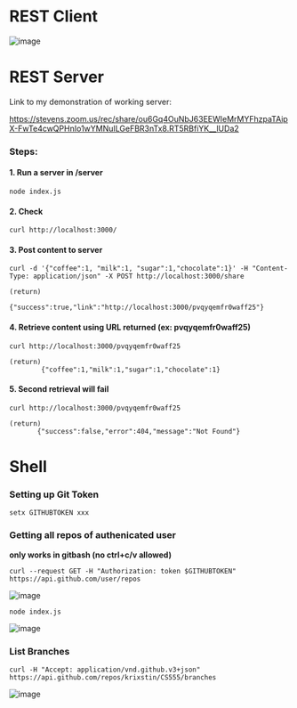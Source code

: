 # REST Client
![image](https://user-images.githubusercontent.com/55266110/112777222-ac074980-900f-11eb-897a-10f6a2493ffb.png)


# REST Server
Link to my demonstration of working server: 

https://stevens.zoom.us/rec/share/ou6Gq4OuNbJ63EEWIeMrMYFhzpaTAipX-FwTe4cwQPHnIo1wYMNuILGeFBR3nTx8.RT5RBfiYK__lUDa2

### Steps:
#### 1. Run a server in /server
```
node index.js
```

#### 2. Check
```
curl http://localhost:3000/
```

#### 3. Post content to server
```
curl -d '{"coffee":1, "milk":1, "sugar":1,"chocolate":1}' -H "Content-Type: application/json" -X POST http://localhost:3000/share

(return)
          {"success":true,"link":"http://localhost:3000/pvqyqemfr0waff25"}
```

#### 4. Retrieve content using URL returned (ex: pvqyqemfr0waff25)
```
curl http://localhost:3000/pvqyqemfr0waff25

(return) 
        {"coffee":1,"milk":1,"sugar":1,"chocolate":1}
```

#### 5. Second retrieval will fail
```
curl http://localhost:3000/pvqyqemfr0waff25

(return)
       {"success":false,"error":404,"message":"Not Found"}
```

# Shell

### Setting up Git Token
```
setx GITHUBTOKEN xxx
```

### Getting all repos of authenicated user
**only works in gitbash (no ctrl+c/v allowed)**

```
curl --request GET -H "Authorization: token $GITHUBTOKEN" https://api.github.com/user/repos
```

![image](https://user-images.githubusercontent.com/55266110/112711097-2747ee80-8e9c-11eb-8da6-fd7cfe672e8c.png)

```
node index.js
```

![image](https://user-images.githubusercontent.com/55266110/112711180-cc62c700-8e9c-11eb-92dd-5e194dd159df.png)


### List Branches

```
curl -H "Accept: application/vnd.github.v3+json" https://api.github.com/repos/krixstin/CS555/branches
```

![image](https://user-images.githubusercontent.com/55266110/112711450-dc7ba600-8e9e-11eb-9937-c5e2ee54a687.png)
